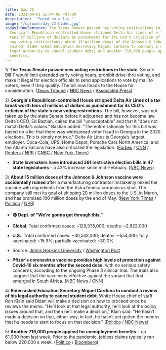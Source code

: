 ```yaml
---
title: Day 72
date: 2021-04-01 15:44:00 -07:00
description: '"Based on a lie."'
image: "/uploads/day-72-biden.jpg"
todayInOneSentence: The Texas Senate passed new voting restrictions in the state;
  Georgia's Republican-controlled House stripped Delta Air Lines of a tax break worth
  tens of millions of dollars as punishment for its CEO's criticism of the state's
  new voting restrictions; about 15 million doses of the Johnson & Johnson were accidentally
  ruined; Biden asked Education Secretary Miguel Cardona to conduct a review of his
  legal authority to cancel student debt; and another 719,000 people applied for unemployment
  benefits.
---
```


1/ **The Texas Senate passed new voting restrictions in the state**. Senate Bill 7 would limit extended early voting hours, prohibit drive-thru voting, and make it illegal for election officials to send applications to vote by mail to voters, even if they qualify. The bill now heads to the House for consideration. ([Texas Tribune](https://www.texastribune.org/2021/04/01/texas-voting-restrictions-legislature/) / [NBC News](https://www.nbcnews.com/politics/elections/texas-senate-passes-restrictive-new-voting-bill-n1262743) / [Associated Press](https://apnews.com/article/legislature-bills-voting-rights-elections-greg-abbott-18c254a6597e7a13ea45205cb35b3dd2))

2/ **Georgia's Republican-controlled House stripped Delta Air Lines of a tax break worth tens of millions of dollars as punishment for its CEO's criticism of the state's new voting restrictions**. The bill, however, was not taken up by the state Senate before it adjourned and has not become law. Delta’s CEO, Ed Bastian, called the bill "unacceptable" and that it "does not match Delta’s values." Bastian added: "The entire rationale for this bill was based on a lie: that there was widespread voter fraud in Georgia in the 2020 elections. This is simply not true." Delta Air Lines is Georgia’s largest employer. Coca-Cola, UPS, Home Depot, Porsche Cars North America, and the Atlanta Falcons have also criticized the legislation.
\([Forbes](https://www.forbes.com/sites/roberthart/2021/04/01/georgia-house-passes-bill-stripping-delta-of-a-multimillion-tax-break-after-it-slammed-the-states-new-voting-restrictions/?sh=1e2d9a014a42) / [CNN](https://www.cnn.com/2021/04/01/politics/georgia-voting-law-house-delta-tax-breaks/index.html) / [Reuters](https://www.reuters.com/article/us-usa-georgia-voting-companies-idUSKBN2BN1M9) / [NPR](https://www.npr.org/2021/04/01/983450176/based-on-a-lie-georgia-voting-law-faces-wave-of-corporate-backlash) / [CNBC](https://www.cnbc.com/2021/03/31/delta-ceo-blasts-georgia-voting-law-after-backlash-on-social-media.html) / [New York Times](https://www.nytimes.com/2021/04/01/us/politics/biden-espn-baseball-georgia.html))

* **State lawmakers have introduced 361 restrictive election bills in 47 state legislatures** – a 43% increase since mid-February. ([NBC News](https://www.nbcnews.com/politics/elections/election-bills-surge-nationwide-47-states-consider-restrictions-n1262697))

3/ **About 15 million doses of the Johnson & Johnson vaccine were accidentally ruined** after a manufacturing contractor mistakenly mixed the vaccine with ingredients from the AstraZeneca coronavirus shot. The company still met its goal of shipping 20 million doses to the U.S. in March, and has promised 100 million doses by the end of May. ([New York Times](https://www.nytimes.com/2021/03/31/world/johnson-and-johnson-vaccine-mixup.html) / [Politico](https://www.politico.com/news/2021/03/31/johnson-johnson-vaccine-15-million-ruined-478776) / [NPR](https://www.npr.org/sections/coronavirus-live-updates/2021/04/01/983380847/johnson-johnson-says-contractor-botched-part-of-vaccine-production))

* #### 😷 Dept. of "We're gonna get through this."

* **Global**: Total confirmed cases: \~129,335,000; deaths: \~2,822,000

* **U.S.**: Total confirmed cases: \~30,533,000; deaths: \~554,000; fully vaccinated: \~15.9%; partially vaccinated: \~30.0%

* Source: [Johns Hopkins University](https://coronavirus.jhu.edu/map.html) / [Washington Post](https://www.washingtonpost.com/graphics/2020/health/covid-vaccine-states-distribution-doses/)

* **Pfizer's coronavirus vaccine provides high levels of protection against Covid-19 six months after the second dose**, with no serious safety concerns, according to the ongoing Phase 3 clinical trial. The trials also suggest that the vaccine is effective against the variant that first emerged in South Africa. ([NBC News](https://www.nbcnews.com/news/us-news/pfizer-says-trials-suggest-covid-vaccine-works-against-south-african-n1262710) / [CNN](https://www.cnn.com/2021/04/01/health/pfizer-covid-vaccine-efficacy-six-months-bn/))

4/ **Biden asked Education Secretary Miguel Cardona to conduct a review of his legal authority to cancel student debt**. White House chief of staff Ron Klain said Biden will make a decision on how to proceed once he reviews the memo. "He’ll look at that legal authority, he’ll look at the policy issues around that, and then he’ll make a decision," Klain said. "He hasn’t made a decision on that, either way, in fact, he hasn’t yet gotten the memos that he needs to start to focus on that decision." ([Politico](https://www.politico.com/newsletters/playbook-pm/2021/04/01/top-takeaways-from-our-ron-klain-interview-492326) / [NBC News](https://www.nbcnews.com/politics/white-house/biden-review-executive-authority-cancel-student-debt-n1262791))

5/ **Another 719,000 people applied for unemployment benefits** – up 61,000 from last week. Prior to the pandemic, jobless claims typically ran below 220,000 a week. ([Politico](https://www.politico.com/news/2021/04/01/us-jobless-claims-rise-covid-forces-layoffs-478816) / [Bloomberg](https://www.bloomberg.com/news/articles/2021-04-01/u-s-state-jobless-insurance-claims-unexpectedly-rose-last-week?srnd=premium&sref=MIBMEEoj))